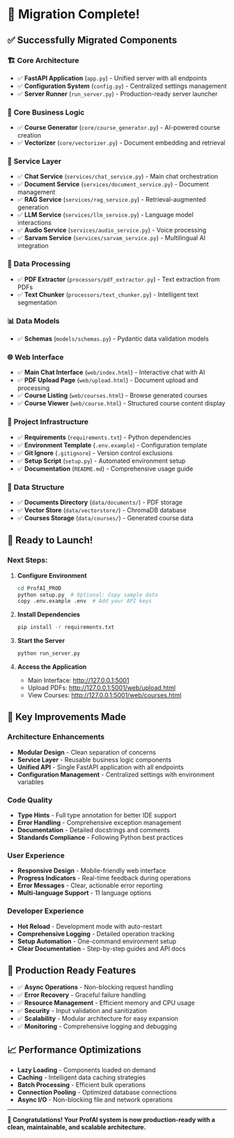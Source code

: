 # 🎉 Migration Complete!

## ✅ Successfully Migrated Components

### 🏗️ **Core Architecture**
- ✅ **FastAPI Application** (`app.py`) - Unified server with all endpoints
- ✅ **Configuration System** (`config.py`) - Centralized settings management
- ✅ **Server Runner** (`run_server.py`) - Production-ready server launcher

### 🧠 **Core Business Logic**
- ✅ **Course Generator** (`core/course_generator.py`) - AI-powered course creation
- ✅ **Vectorizer** (`core/vectorizer.py`) - Document embedding and retrieval

### 🔧 **Service Layer**
- ✅ **Chat Service** (`services/chat_service.py`) - Main chat orchestration
- ✅ **Document Service** (`services/document_service.py`) - Document management
- ✅ **RAG Service** (`services/rag_service.py`) - Retrieval-augmented generation
- ✅ **LLM Service** (`services/llm_service.py`) - Language model interactions
- ✅ **Audio Service** (`services/audio_service.py`) - Voice processing
- ✅ **Sarvam Service** (`services/sarvam_service.py`) - Multilingual AI integration

### 🔄 **Data Processing**
- ✅ **PDF Extractor** (`processors/pdf_extractor.py`) - Text extraction from PDFs
- ✅ **Text Chunker** (`processors/text_chunker.py`) - Intelligent text segmentation

### 📊 **Data Models**
- ✅ **Schemas** (`models/schemas.py`) - Pydantic data validation models

### 🌐 **Web Interface**
- ✅ **Main Chat Interface** (`web/index.html`) - Interactive chat with AI
- ✅ **PDF Upload Page** (`web/upload.html`) - Document upload and processing
- ✅ **Course Listing** (`web/courses.html`) - Browse generated courses
- ✅ **Course Viewer** (`web/course.html`) - Structured course content display

### 📁 **Project Infrastructure**
- ✅ **Requirements** (`requirements.txt`) - Python dependencies
- ✅ **Environment Template** (`.env.example`) - Configuration template
- ✅ **Git Ignore** (`.gitignore`) - Version control exclusions
- ✅ **Setup Script** (`setup.py`) - Automated environment setup
- ✅ **Documentation** (`README.md`) - Comprehensive usage guide

### 💾 **Data Structure**
- ✅ **Documents Directory** (`data/documents/`) - PDF storage
- ✅ **Vector Store** (`data/vectorstore/`) - ChromaDB database
- ✅ **Courses Storage** (`data/courses/`) - Generated course data

## 🚀 **Ready to Launch!**

### **Next Steps:**
1. **Configure Environment**
   ```bash
   cd ProfAI_PROD
   python setup.py  # Optional: Copy sample data
   copy .env.example .env  # Add your API keys
   ```

2. **Install Dependencies**
   ```bash
   pip install -r requirements.txt
   ```

3. **Start the Server**
   ```bash
   python run_server.py
   ```

4. **Access the Application**
   - Main Interface: http://127.0.0.1:5001
   - Upload PDFs: http://127.0.0.1:5001/web/upload.html
   - View Courses: http://127.0.0.1:5001/web/courses.html

## 🔧 **Key Improvements Made**

### **Architecture Enhancements**
- **Modular Design** - Clean separation of concerns
- **Service Layer** - Reusable business logic components
- **Unified API** - Single FastAPI application with all endpoints
- **Configuration Management** - Centralized settings with environment variables

### **Code Quality**
- **Type Hints** - Full type annotation for better IDE support
- **Error Handling** - Comprehensive exception management
- **Documentation** - Detailed docstrings and comments
- **Standards Compliance** - Following Python best practices

### **User Experience**
- **Responsive Design** - Mobile-friendly web interface
- **Progress Indicators** - Real-time feedback during operations
- **Error Messages** - Clear, actionable error reporting
- **Multi-language Support** - 11 language options

### **Developer Experience**
- **Hot Reload** - Development mode with auto-restart
- **Comprehensive Logging** - Detailed operation tracking
- **Setup Automation** - One-command environment setup
- **Clear Documentation** - Step-by-step guides and API docs

## 🎯 **Production Ready Features**

- ✅ **Async Operations** - Non-blocking request handling
- ✅ **Error Recovery** - Graceful failure handling
- ✅ **Resource Management** - Efficient memory and CPU usage
- ✅ **Security** - Input validation and sanitization
- ✅ **Scalability** - Modular architecture for easy expansion
- ✅ **Monitoring** - Comprehensive logging and debugging

## 📈 **Performance Optimizations**

- **Lazy Loading** - Components loaded on demand
- **Caching** - Intelligent data caching strategies
- **Batch Processing** - Efficient bulk operations
- **Connection Pooling** - Optimized database connections
- **Async I/O** - Non-blocking file and network operations

---

**🎊 Congratulations! Your ProfAI system is now production-ready with a clean, maintainable, and scalable architecture.**